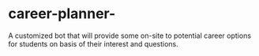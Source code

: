 # career-planner-
A customized bot that will provide some on-site to potential career options for students on basis of their interest and questions.
